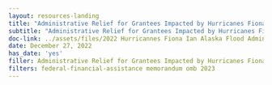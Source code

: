 ```yaml
---
layout: resources-landing
title: "Administrative Relief for Grantees Impacted by Hurricanes Fiona & Ian and the Alaska Flood & Landslide"
subtitle: "Administrative Relief for Grantees Impacted by Hurricanes Fiona & Ian and the Alaska Flood & Landslide"
doc-link: ../assets/files/2022 Hurricannes Fiona Ian Alaska Flood Admin Relief signed.pdf
date: December 27, 2022
has_date: 'yes'
filler: Administrative Relief for Grantees Impacted by Hurricanes Fiona & Ian and the Alaska Flood & Landslide
filters: federal-financial-assistance memorandum omb 2023
---
```

